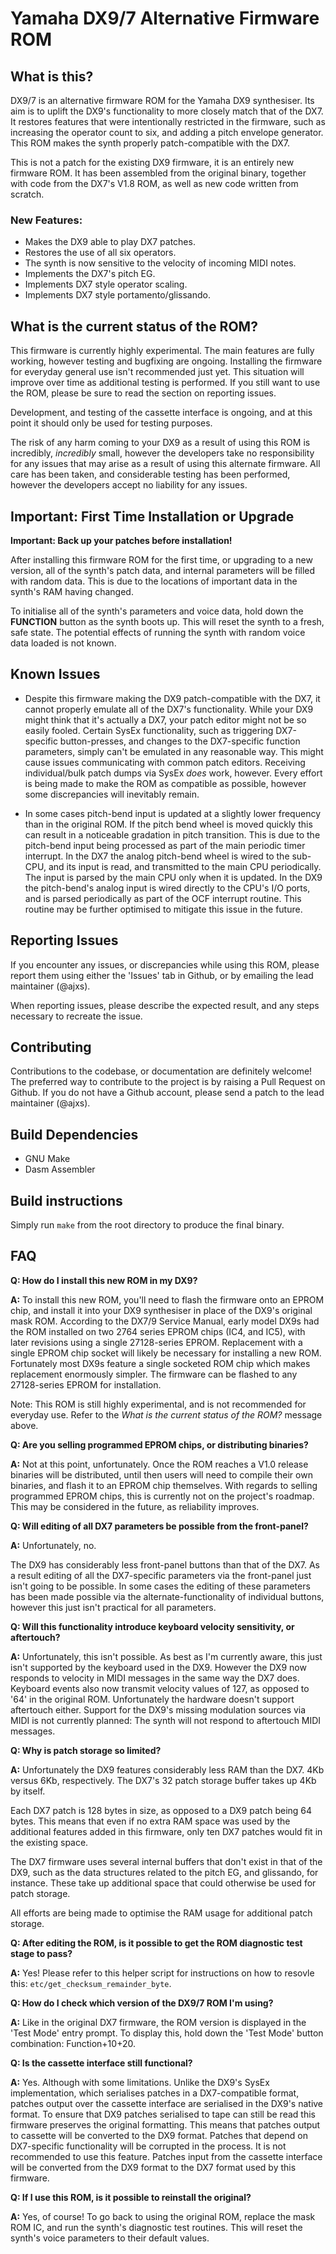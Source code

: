 # Yamaha DX9/7 Alternative Firmware ROM

## What is this?

DX9/7 is an alternative firmware ROM for the Yamaha DX9 synthesiser. Its aim is to uplift the DX9's functionality to more closely match that of the DX7. It restores features that were intentionally restricted in the firmware, such as increasing the operator count to six, and adding a pitch envelope generator. This ROM makes the synth properly patch-compatible with the DX7.

This is not a patch for the existing DX9 firmware, it is an entirely new firmware ROM. It has been assembled from the original binary, together with code from the DX7's V1.8 ROM, as well as new code written from scratch.

### New Features:
* Makes the DX9 able to play DX7 patches.
* Restores the use of all six operators.
* The synth is now sensitive to the velocity of incoming MIDI notes.
* Implements the DX7's pitch EG.
* Implements DX7 style operator scaling.
* Implements DX7 style portamento/glissando.

## What is the current status of the ROM?

This firmware is currently highly experimental. The main features are fully working, however testing and bugfixing are ongoing. Installing the firmware for everyday general use isn't recommended just yet. This situation will improve over time as additional testing is performed. If you still want to use the ROM, please be sure to read the section on reporting issues.

Development, and testing of the cassette interface is ongoing, and at this point it should only be used for testing purposes.

The risk of any harm coming to your DX9 as a result of using this ROM is incredibly, *incredibly* small, however the developers take no responsibility for any issues that may arise as a result of using this alternate firmware. All care has been taken, and considerable testing has been performed, however the developers accept no liability for any issues.

## Important: First Time Installation or Upgrade

**Important: Back up your patches before installation!** 

After installing this firmware ROM for the first time, or upgrading to a new version, all of the synth's patch data, and internal parameters will be filled with random data. This is due to the locations of important data in the synth's RAM having changed. 

To initialise all of the synth's parameters and voice data, hold down the **FUNCTION** button as the synth boots up. This will reset the synth to a fresh, safe state. The potential effects of running the synth with random voice data loaded is not known.

## Known Issues
* Despite this firmware making the DX9 patch-compatible with the DX7, it cannot properly emulate all of the DX7's functionality. While your DX9 might think that it's actually a DX7, your patch editor might not be so easily fooled. Certain SysEx functionality, such as triggering DX7-specific button-presses, and changes to the DX7-specific function parameters, simply can't be emulated in any reasonable way. This might cause issues communicating with common patch editors.
Receiving individual/bulk patch dumps via SysEx *does* work, however. Every effort is being made to make the ROM as compatible as possible, however some discrepancies will inevitably remain.

* In some cases pitch-bend input is updated at a slightly lower frequency than in the original ROM. If the pitch bend wheel is moved quickly this can result in a noticeable gradation in pitch transition. This is due to the pitch-bend input being processed as part of the main periodic timer interrupt. 
In the DX7 the analog pitch-bend wheel is wired to the sub-CPU, and its input is read, and transmitted to the main CPU periodically. The input is parsed by the main CPU only when it is updated. In the DX9 the pitch-bend's analog input is wired directly to the CPU's I/O ports, and is parsed periodically as part of the OCF interrupt routine. This routine may be further optimised to mitigate this issue in the future.

## Reporting Issues

If you encounter any issues, or discrepancies while using this ROM, please report them using either the 'Issues' tab in Github, or by emailing the lead maintainer (@ajxs). 

When reporting issues, please describe the expected result, and any steps necessary to recreate the issue.

## Contributing

Contributions to the codebase, or documentation are definitely welcome! The preferred way to contribute to the project is by raising a Pull Request on Github. If you do not have a Github account, please send a patch to the lead maintainer (@ajxs).

## Build Dependencies

* GNU Make
* Dasm Assembler

## Build instructions

Simply run `make` from the root directory to produce the final binary.

## FAQ
**Q: How do I install this new ROM in my DX9?**

**A:** To install this new ROM, you'll need to flash the firmware onto an EPROM chip, and install it into your DX9 synthesiser in place of the DX9's original mask ROM.
According to the DX7/9 Service Manual, early model DX9s had the ROM installed on two 2764 series EPROM chips (IC4, and IC5), with later revisions using a single 27128-series EPROM. Replacement with a single EPROM chip socket will likely be necessary for installing a new ROM.
Fortunately most DX9s feature a single socketed ROM chip which makes replacement enormously simpler. The firmware can be flashed to any 27128-series EPROM for installation.

Note: This ROM is still highly experimental, and is not recommended for everyday use. Refer to the *What is the current status of the ROM?* message above.

**Q: Are you selling programmed EPROM chips, or distributing binaries?**

**A:** Not at this point, unfortunately. Once the ROM reaches a V1.0 release binaries will be distributed, until then users will need to compile their own binaries, and flash it to an EPROM chip themselves.
With regards to selling programmed EPROM chips, this is currently not on the project's roadmap. This may be considered in the future, as reliability improves.

**Q: Will editing of all DX7 parameters be possible from the front-panel?**

**A:** Unfortunately, no.

The DX9 has considerably less front-panel buttons than that of the DX7. As a result editing of all the DX7-specific parameters via the front-panel just isn't going to be possible. In some cases the editing of these parameters has been made possible via the alternate-functionality of individual buttons, however this just isn't practical for all parameters.


**Q: Will this functionality introduce keyboard velocity sensitivity, or aftertouch?**

**A:** Unfortunately, this isn't possible. As best as I'm currently aware, this just isn't supported by the keyboard used in the DX9. However the DX9 now responds to velocity in MIDI messages in the same way the DX7 does. Keyboard events also now transmit velocity values of 127, as opposed to '64' in the original ROM.
Unfortunately the hardware doesn't support aftertouch either. Support for the DX9's missing modulation sources via MIDI is not currently planned: The synth will not respond to aftertouch MIDI messages.


**Q: Why is patch storage so limited?**

**A:** Unfortunately the DX9 features considerably less RAM than the DX7. 4Kb versus 6Kb, respectively. The DX7's 32 patch storage buffer takes up 4Kb by itself.

Each DX7 patch is 128 bytes in size, as opposed to a DX9 patch being 64 bytes. This means that even if no extra RAM space was used by the additional features added in this firmware, only ten DX7 patches would fit in the existing space.

The DX7 firmware uses several internal buffers that don't exist in that of the DX9, such as the data structures related to the pitch EG, and glissando, for instance. These take up additional space that could otherwise be used for patch storage.

All efforts are being made to optimise the RAM usage for additional patch storage.


**Q: After editing the ROM, is it possible to get the ROM diagnostic test stage to pass?**

**A:** Yes! 
Please refer to this helper script for instructions on how to resovle this: `etc/get_checksum_remainder_byte`.


**Q: How do I check which version of the DX9/7 ROM I'm using?**

**A:** Like in the original DX7 firmware, the ROM version is displayed in the 'Test Mode' entry prompt. To display this, hold down the 'Test Mode' button combination: Function+10+20.


**Q: Is the cassette interface still functional?**

**A:** Yes. Although with some limitations. 
Unlike the DX9's SysEx implementation, which serialises patches in a DX7-compatible format, patches output over the cassette interface are serialised in the DX9's native format. To ensure that DX9 patches serialised to tape can still be read this firmware preserves the original formatting. This means that patches output to cassette will be converted to the DX9 format. Patches that depend on DX7-specific functionality will be corrupted in the process. It is not recommended to use this feature. Patches input from the cassette interface will be converted from the DX9 format to the DX7 format used by this firmware. 

**Q: If I use this ROM, is it possible to reinstall the original?**

**A:** Yes, of course! 
To go back to using the original ROM, replace the mask ROM IC, and run the synth's diagnostic test routines. This will reset the synth's voice parameters to their default values.

